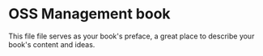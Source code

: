# OSS Management book

This file file serves as your book's preface, a great place to describe your book's content and ideas.
